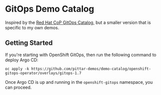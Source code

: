 # GitOps Demo Catalog

Inspired by the [Red Hat CoP GitOps Catalog](), but a smaller version that is specific to my own demos.

## Getting Started

If you're starting with OpenShift GitOps, then run the following command to deploy Argo CD:

```
oc apply -k https://github.com/pittar-demos/demo-catalog/openshift-gitops-operator/overlays/gitops-1.7
```

Once Argo CD is up and running in the `openshift-gitops` namespace, you can proceed.